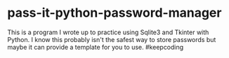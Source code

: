 # pass-it-python-password-manager
This is a program I wrote up to practice using Sqlite3 and Tkinter with Python. I know this probably isn't the safest way to store passwords but maybe it can provide a template for you to use. #keepcoding
